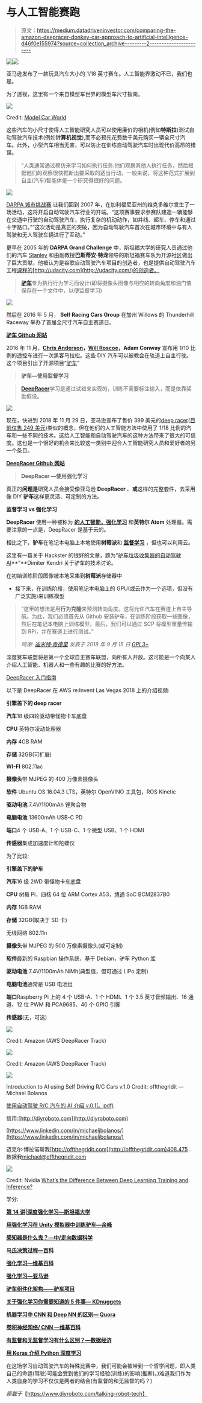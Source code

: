 # 与人工智能赛跑

> 原文：<https://medium.datadriveninvestor.com/comparing-the-amazon-deepracer-donkey-car-approach-to-artificial-intelligence-d46f0e155974?source=collection_archive---------2----------------------->

[![](img/73f47e555fb0f2a59f11ca3d530bc441.png)](http://www.track.datadriveninvestor.com/1B9E)![](img/fc861aad32c945b86e828c28189f75f0.png)

亚马逊发布了一款玩具汽车大小的 1/18 英寸赛车。人工智能界激动不已，我们也是。

为了透视，这里有一个来自模型车世界的模型车尺寸指南。

![](img/f94d52df03b05219744bdf6511fcbf89.png)

Credit: [Model Car World](https://www.model-car-world.co.uk/size-guide)

这些汽车的小尺寸使得人工智能研究人员可以使用廉价的相机(例如**特斯拉**)测试自动驾驶汽车技术(例如**计算机视觉**),而不必预先花费数千美元购买一辆全尺寸汽车。此外，小型汽车相当无害，可以防止在训练自动驾驶汽车时出现代价高昂的错误。

> “人类通常通过模仿来学习如何执行任务:他们观察其他人执行任务，然后根据他们的观察很快推断出要采取的适当行动。一般来说，将这种范式扩展到自主(汽车)智能体是一个研究得很好的问题。

![](img/4d67dd7c4c3b02c1b17275b89df0dea7.png)

[DARPA 城市挑战赛](http://archive.darpa.mil/grandchallenge/)
让我们回到 2007 年，在加利福尼亚州的维克多维尔发生了一场活动，这将开启自动驾驶汽车行业的开端。“这项赛事要求参赛队建造一辆能够在交通中行驶的自动驾驶汽车，执行复杂的机动动作，如并线、超车、停车和通过十字路口。”“这次活动是真正的突破，因为自动驾驶汽车首次在城市环境中与有人驾驶和无人驾驶车辆进行了互动。”

更早在 2005 年的 **DARPA Grand Challenge** 中，斯坦福大学的研究人员通过他们的汽车 [Stanley](https://en.wikipedia.org/wiki/Stanley_(vehicle)) 和由副教授**巴斯蒂安·特龙**领导的斯坦福赛车队为开源社区做出了巨大贡献，他被认为是谷歌自动驾驶汽车项目的创造者，也是提供自动驾驶汽车工程[课程的](https://www.udacity.com/course/self-driving-car-engineer-nanodegree--nd013)[http://udacity.com](http://udacity.com/)的创造者。

> [**驴车**](https://makezine.com/projects/build-autonomous-rc-car-raspberry-pi/)专为执行行为学习而设计(即将摄像头图像与相应的转向角度和油门值保存在一个文件中，以便监督学习)

![](img/163110df5da991608b6296ba99e52442.png)

然后在 2016 年 5 月， **Self Racing Cars Group** 在加州 Willows 的 Thunderhill Raceway 举办了首届全尺寸汽车自主赛道日。

[**驴车 Github 网站**](https://github.com/autorope/donkeycar)

2016 年 11 月，[**Chris Anderson**](https://en.wikipedia.org/wiki/Chris_Anderson_(writer))**，**[**Will Roscoe**](https://github.com/wroscoe)**，Adam Conway** [](https://en.wikipedia.org/wiki/Chris_Anderson_(writer))宣布用 1/10 比例的遥控车进行一次黑客马拉松。这些 DIY 汽车可以被教会在轨道上自主行驶。这个项目引出了开源项目“[驴车](https://makezine.com/projects/build-autonomous-rc-car-raspberry-pi/)”

> **驴车—使用监督学习**

> [**DeepRacer**](https://aws.amazon.com/deepracer/)学习是通过试错来实现的，训练不需要标注输入，而是依靠奖励假设。

![](img/fc861aad32c945b86e828c28189f75f0.png)

现在，快进到 2018 年 11 月 29 日，亚马逊宣布了售价 399 美元的[deep racer](https://aws.amazon.com/deepracer/)([目前仅售 249 美元](https://www.amazon.com/AWS-DeepRacer-Fully-autonomous-developers/dp/B07JMHRKQG/ref=as_sl_pc_qf_sp_asin_til?tag=offthegridi00-20&linkCode=w00&linkId=75a7c6332b9d5ac9518ae4f1dc49a137&creativeASIN=B07JMHRKQG))类似的概念，但在他们的人工智能方法中使用了 1/18 比例的汽车和一些不同的技术。这给人工智能和自动驾驶汽车的这种方法带来了很大的可信度。这也是一个很好的机会来比较这一类别中迎合人工智能研究人员和爱好者的另一个条目。

[**DeepRacer Github 网站**](https://github.com/aws-samples/aws-deepracer-workshops)

> **DeepRacer —使用强化学习**

真正的**问题是**研究人员会接受像亚马逊 **DeepRacer** 、**或**这样的完整套件，去采用像 DIY **驴车**这样更灵活、可定制的方法。

**监督学习 vs 强化学习**

**DeepRacer** 使用一种被称为 [**的人工智能，强化学习**](https://docs.aws.amazon.com/deepracer/latest/developerguide/deepracer-basic-concept.html#term-rl) 和**英特尔 Atom** 处理器。需要注意的一点是，DeepRacer 是基于云的。

相比之下，**驴车**在笔记本电脑上本地使用**树莓派**和 [**监督学习**](https://dataconomy.com/2015/01/whats-the-difference-between-supervised-and-unsupervised-learning/) ，但也可以利用云。

这里有一篇关于 Hackster 的很好的文章，题为“[驴车垃圾收集器的自动驾驶 AI](https://www.hackster.io/dhq/autonomous-driving-ai-for-donkey-car-garbage-collector-846c11)**”**Dimiter Kendri 关于驴车的技术讨论。

在初始训练阶段图像被本地采集到**树莓派**存储器中

*   接下来，在训练阶段，使用笔记本电脑上的 GPU(或云作为一个选项，但没有广泛实施)来训练模型

> “这里的想法是用**行为克隆**来预测转向角度。这将允许汽车在赛道上自主导航。为此，我们必须首先从 Github 安装驴车，在训练阶段获取一些图像，然后在笔记本电脑上训练模型。最后，我们可以通过 SCP 将模型重量传输到 RPi，并在赛道上进行测试。”
> 
> *鸣谢:* [*迪米特·肯德里*](https://www.hackster.io/dhq) *发表于 2018 年 9 月 15 日* [*GPL3+*](http://opensource.org/licenses/GPL-3.0)

深度赛车联盟将是第一个全球自主赛车联盟，向所有人开放。这可能是一个向某人介绍人工智能、机器人和一些有趣的比赛的好方法。

[DeepRacer 入门指南](https://d1.awsstatic.com/deepracer/AWS-DeepRacer-Getting-Started-Guide.pdf)

以下是 DeepRacer 在 AWS re:Invent Las Vegas 2018 上的介绍视频:

**引擎盖下的 deep racer**

**汽车**18 级四轮驱动带怪物卡车底盘

**CPU** 英特尔凌动处理器

**内存** 4GB RAM

**存储** 32GB(可扩展)

**WI-FI** 802.11ac

**摄像头**带 MJPEG 的 400 万像素摄像头

**软件** Ubuntu OS 16.04.3 LTS，英特尔 OpenVINO 工具包，ROS Kinetic

**驱动电池** 7.4V/1100mAh 锂聚合物

**电脑电池** 13600mAh USB-C PD

**端口**4 个 USB-A、1 个 USB-C、1 个微型 USB、1 个 HDMI

**传感器**集成加速度计和陀螺仪

为了比较:

**引擎盖下的驴车**

**汽车**16 级 2WD 带怪物卡车底盘

**CPU** 树莓 Pi，四核 64 位 ARM Cortex A53，[博通](https://en.wikipedia.org/wiki/Broadcom) SoC BCM2837B0

**内存** 1GB RAM

**存储** 32GB(取决于 SD 卡)

无线网络 802.11n

**摄像头**带 MJPEG 的 500 万像素摄像头(或可定制)

**软件**最新的 Raspbian 操作系统，基于 Debian，驴车 Python 库

**驱动电池** 7.4V/1100mAh NiMh(典型值，但可通过 LiPo 定制)

**电脑电池**通常是 USB 电池组

**端口**Raspberry Pi 上的 4 个 USB-A、1 个 HDMI、1 个 3.5 英寸音频输出、16 通道、12 位 PWM 和 PCA9685、40 个 GPIO 引脚

**传感器**(无，可选)

![](img/c60ceda4761e66f2ed2c6ac013eec8e9.png)

Credit: Amazon (AWS DeepRacer Track)

![](img/0dd48d247107c799fe070c920c1a3141.png)

Credit: Amazon (AWS DeepRacer Track)

![](img/da32f2f70ff0ec954b6e06c5805c9cfa.png)

Introduction to AI using Self Driving R/C Cars v.1.0
Credit: offthegridit — Michael Bolanos

[使用自动驾驶 R/C 汽车的 AI 介绍 v.0.1(。pdf)](http://offthegridit.com/images/intro-to-ai-using-self-driving-cars-deepracer-vs-donkey-car-approach-to-ai-at-diyroboto-michael-bolanos-v-1-0.pdf)

信用:[http://diyroboto.com](http://diyroboto.com)

[https://www.linkedin.com/in/michaeljbolanos/](https://www.linkedin.com/in/michaeljbolanos/)

迈克尔·博拉诺斯我[http://offthegridit.com](http://offthegridit.com)408.475 .数据我[michael@offthegridit.com](mailto:michael@offthegridit.com)

![](img/0e4ab6a74c52520c50e265ee0ad35415.png)

Credit: Nvidia [What’s the Difference Between Deep Learning Training and Inference?](https://blogs.nvidia.com/blog/2016/08/22/difference-deep-learning-training-inference-ai/)

学分:

[**第 14 讲|深度强化学习—斯坦福大学**](https://www.youtube.com/watch?v=lvoHnicueoE)

[**用强化学习在 Unity 模拟器中训练驴车—余峰**](https://flyyufelix.github.io/2018/09/11/donkey-rl-simulation.html)

[**感知器是什么鬼？—中/走向数据科学**](https://towardsdatascience.com/what-the-hell-is-perceptron-626217814f53)

[**马氏决策过程—百科**](https://en.wikipedia.org/wiki/Markov_decision_process)

[**强化学习—维基百科**](https://en.wikipedia.org/wiki/Reinforcement_learning)

[**强化学习—亚马逊**](https://docs.aws.amazon.com/deepracer/latest/developerguide/deepracer-basic-concept.html#term-rl)

[**驴车组件化架构——驴车项目**](http://www.donkeycar.com/updates/donkey-21-componentized-architecture)

[**关于强化学习你需要知道的 5 件事— KDnuggets**](https://www.kdnuggets.com/2018/03/5-things-reinforcement-learning.html)

[**机器学习中 CNN 和 Deep NN 的区别— Quora**](https://www.quora.com/What-is-the-difference-between-CNN-and-deep-NN-in-machine-learning)

[**卷积神经网络/ CNN —维基百科**](https://en.wikipedia.org/wiki/Convolutional_neural_network)

[**有监督和无监督学习有什么区别？—数据经济**](https://dataconomy.com/2015/01/whats-the-difference-between-supervised-and-unsupervised-learning/)

[**用 Keras 介绍 Python 深度学习**](https://machinelearningmastery.com/introduction-python-deep-learning-library-keras/)

在这场学习自动驾驶汽车的特殊比赛中，我们可能会被带到一个哲学问题，即人类自己的命运(驾驶)可能会受到他们的学习经验(训练)的影响(推断)。)难道我们作为人类自身的学习不仅仅是两者的结合(有监督的和无监督的吗？)

*原载于*【https://www.diyroboto.com/talking-robot-tech】